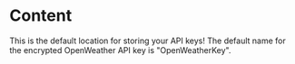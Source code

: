 # Content

This is the default location for storing your API keys!
The default name for the encrypted OpenWeather API key is "OpenWeatherKey".